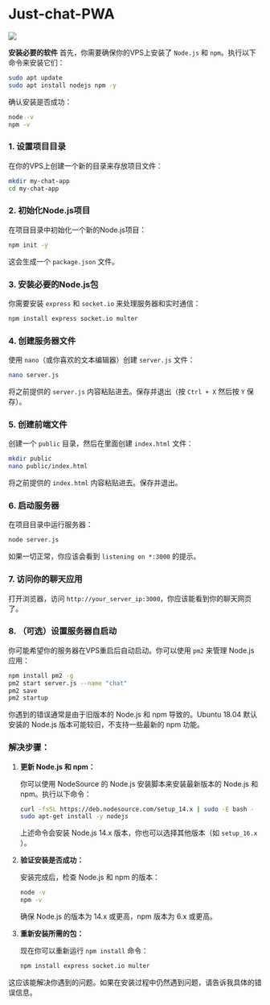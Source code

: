 # Just-chat-PWA

![](./mess.png)


**安装必要的软件**
   首先，你需要确保你的VPS上安装了 `Node.js` 和 `npm`。执行以下命令来安装它们：

   ```bash
   sudo apt update
   sudo apt install nodejs npm -y
   ```

   确认安装是否成功：

   ```bash
   node -v
   npm -v
   ```

### 1. **设置项目目录**
   在你的VPS上创建一个新的目录来存放项目文件：

   ```bash
   mkdir my-chat-app
   cd my-chat-app
   ```

### 2. **初始化Node.js项目**
   在项目目录中初始化一个新的Node.js项目：

   ```bash
   npm init -y
   ```

   这会生成一个 `package.json` 文件。

### 3. **安装必要的Node.js包**
   你需要安装 `express` 和 `socket.io` 来处理服务器和实时通信：

   ```bash
   npm install express socket.io multer
   ```

### 4. **创建服务器文件**
   使用 `nano`（或你喜欢的文本编辑器）创建 `server.js` 文件：

   ```bash
   nano server.js
   ```

   将之前提供的 `server.js` 内容粘贴进去。保存并退出（按 `Ctrl + X` 然后按 `Y` 保存）。

### 5. **创建前端文件**
   创建一个 `public` 目录，然后在里面创建 `index.html` 文件：

   ```bash
   mkdir public
   nano public/index.html
   ```

   将之前提供的 `index.html` 内容粘贴进去。保存并退出。

### 6. **启动服务器**
   在项目目录中运行服务器：

   ```bash
   node server.js
   ```

   如果一切正常，你应该会看到 `listening on *:3000` 的提示。

### 7. **访问你的聊天应用**
   打开浏览器，访问 `http://your_server_ip:3000`，你应该能看到你的聊天网页了。

### 8. **（可选）设置服务器自启动**
   你可能希望你的服务器在VPS重启后自动启动。你可以使用 `pm2` 来管理 Node.js 应用：

   ```bash
npm install pm2 -g
pm2 start server.js --name "chat"
pm2 save
pm2 startup
   ```









你遇到的错误通常是由于旧版本的 Node.js 和 npm 导致的。Ubuntu 18.04 默认安装的 Node.js 版本可能较旧，不支持一些最新的 npm 功能。

### 解决步骤：

1. **更新 Node.js 和 npm：**

   你可以使用 NodeSource 的 Node.js 安装脚本来安装最新版本的 Node.js 和 npm。执行以下命令：

   ```bash
   curl -fsSL https://deb.nodesource.com/setup_14.x | sudo -E bash -
   sudo apt-get install -y nodejs
   ```

   上述命令会安装 Node.js 14.x 版本，你也可以选择其他版本（如 `setup_16.x` ）。

2. **验证安装是否成功：**

   安装完成后，检查 Node.js 和 npm 的版本：

   ```bash
   node -v
   npm -v
   ```

   确保 Node.js 的版本为 14.x 或更高，npm 版本为 6.x 或更高。

3. **重新安装所需的包：**

   现在你可以重新运行 `npm install` 命令：

   ```bash
   npm install express socket.io multer
   ```

这应该能解决你遇到的问题。如果在安装过程中仍然遇到问题，请告诉我具体的错误信息。
